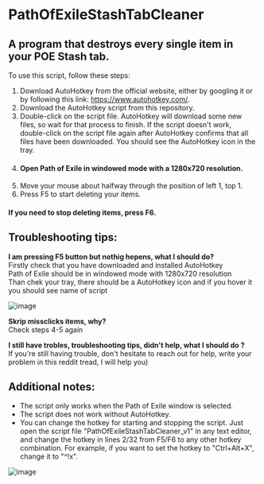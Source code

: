 # PathOfExileStashTabCleaner
<H2>A program that destroys every single item in your POE Stash tab.</H2>

To use this script, follow these steps:

1. Download AutoHotkey from the official website, either by googling it or by following this link: https://www.autohotkey.com/.
2. Download the AutoHotkey script from this repository.
3. Double-click on the script file. AutoHotkey will download some new files, so wait for that process to finish. If the script doesn't work, double-click on the script file again after AutoHotkey confirms that all files have been downloaded. You should see the AutoHotkey icon in the tray.
4. <h4>Open Path of Exile in windowed mode with a 1280x720 resolution.</h4>
5. Move your mouse about halfway through the position of left 1, top 1.
6. Press F5 to start deleting your items.
<h4>If you need to stop deleting items, press F6.</h4>

<H2> Troubleshooting tips: </H2>
<b>I am pressing F5 button but nothig hepens, what I should do?</b> </br>
Firstly check that you have downloaded and installed AutoHotkey </br>
Path of Exile should be in windowed mode with 1280x720 resolution </br>
Than chek your tray, there should be a AutoHotkey icon and if you hover it you should see name of script

![image](https://user-images.githubusercontent.com/26695435/229894911-0bfcd552-9ab7-4539-ae98-4c90f2428656.png)

<b>Skrip missclicks items, why?</b> </br>
Check steps 4-5 again

<b>I still have trobles, troubleshooting tips, didn't help, what I should do ?</b> </br>
If you're still having trouble, don't hesitate to reach out for help, write your problem in this reddit tread, I will help you)


<H2>Additional notes:</H2>

- The script only works when the Path of Exile window is selected.
- The script does not work without AutoHotkey.
- You can change the hotkey for starting and stopping the script. Just open the script file "PathOfExileStashTabCleaner_v1" in any text editor, and change the hotkey in lines 2/32 from F5/F6 to any other hotkey combination. For example, if you want to set the hotkey to "Ctrl+Alt+X", change it to "^!x".

![image](https://user-images.githubusercontent.com/26695435/229891151-98616c86-07e6-491b-a214-1ce743cf09cf.png)

